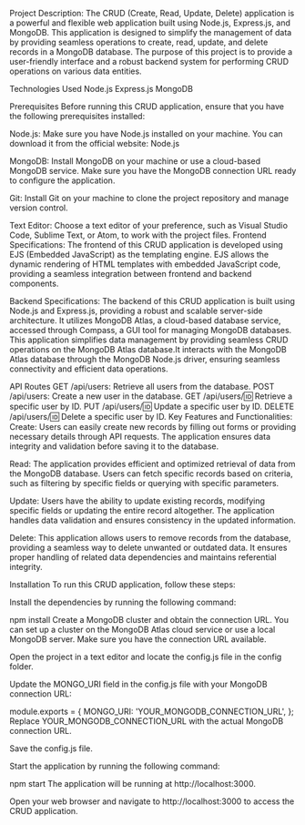 Project Description:
The CRUD (Create, Read, Update, Delete) application is a powerful and flexible web application built using Node.js, Express.js, and MongoDB. This application is designed to simplify the management of data by providing seamless operations to create, read, update, and delete records in a MongoDB database. The purpose of this project is to provide a user-friendly interface and a robust backend system for performing CRUD operations on various data entities.

Technologies Used
Node.js
Express.js
MongoDB  

Prerequisites
Before running this CRUD application, ensure that you have the following prerequisites installed:

Node.js: Make sure you have Node.js installed on your machine. You can download it from the official website: Node.js

MongoDB: Install MongoDB on your machine or use a cloud-based MongoDB service. Make sure you have the MongoDB connection URL ready to configure the application.

Git: Install Git on your machine to clone the project repository and manage version control.

Text Editor: Choose a text editor of your preference, such as Visual Studio Code, Sublime Text, or Atom, to work with the project files.
Frontend Specifications:
The frontend of this CRUD application is developed using EJS (Embedded JavaScript) as the templating engine. EJS allows the dynamic rendering of HTML templates with embedded JavaScript code, providing a seamless integration between frontend and backend components.

Backend Specifications:
The backend of this CRUD application is built using Node.js and Express.js, providing a robust and scalable server-side architecture. It utilizes MongoDB Atlas, a cloud-based database service, accessed through Compass, a GUI tool for managing MongoDB databases. This application simplifies data management by providing seamless CRUD operations on the MongoDB Atlas database.It interacts with the MongoDB Atlas database through the MongoDB Node.js driver, ensuring seamless connectivity and efficient data operations.

API Routes
GET /api/users: Retrieve all users from the database.
POST /api/users: Create a new user in the database.
GET /api/users/:id: Retrieve a specific user by ID.
PUT /api/users/:id: Update a specific user by ID.
DELETE /api/users/:id: Delete a specific user by ID.
Key Features and Functionalities:
  Create: Users can easily create new records by filling out forms or providing necessary details through API requests. The application ensures data integrity and validation before saving it to the database.
  
  Read: The application provides efficient and optimized retrieval of data from the MongoDB database. Users can fetch specific records based on criteria, such as filtering by specific fields or querying with specific parameters.
  
  Update: Users have the ability to update existing records, modifying specific fields or updating the entire record altogether. The application handles data validation and ensures consistency in the updated information.
  
  Delete: This application allows users to remove records from the database, providing a seamless way to delete unwanted or outdated data. It ensures proper handling of related data dependencies and maintains referential integrity.
  
Installation To run this CRUD application, follow these steps:

Install the dependencies by running the following command:

npm install
Create a MongoDB cluster and obtain the connection URL. You can set up a cluster on the MongoDB Atlas cloud service or use a local MongoDB server. Make sure you have the connection URL available.

Open the project in a text editor and locate the config.js file in the config folder.

Update the MONGO_URI field in the config.js file with your MongoDB connection URL:

module.exports = {
  MONGO_URI: 'YOUR_MONGODB_CONNECTION_URL',
};
Replace YOUR_MONGODB_CONNECTION_URL with the actual MongoDB connection URL.

Save the config.js file.

Start the application by running the following command:

npm start
The application will be running at http://localhost:3000.

Open your web browser and navigate to http://localhost:3000 to access the CRUD application.
